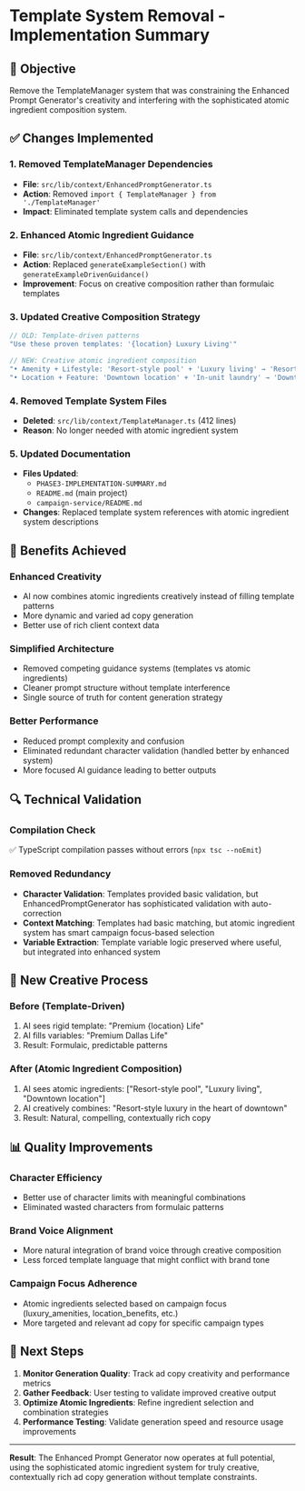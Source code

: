 # Template System Removal - Implementation Summary

## 🎯 Objective
Remove the TemplateManager system that was constraining the Enhanced Prompt Generator's creativity and interfering with the sophisticated atomic ingredient composition system.

## ✅ Changes Implemented

### 1. **Removed TemplateManager Dependencies**
- **File**: `src/lib/context/EnhancedPromptGenerator.ts`
- **Action**: Removed `import { TemplateManager } from './TemplateManager'`
- **Impact**: Eliminated template system calls and dependencies

### 2. **Enhanced Atomic Ingredient Guidance**
- **File**: `src/lib/context/EnhancedPromptGenerator.ts`
- **Action**: Replaced `generateExampleSection()` with `generateExampleDrivenGuidance()`
- **Improvement**: Focus on creative composition rather than formulaic templates

### 3. **Updated Creative Composition Strategy**
```typescript
// OLD: Template-driven patterns
"Use these proven templates: '{location} Luxury Living'"

// NEW: Creative atomic ingredient composition
"• Amenity + Lifestyle: 'Resort-style pool' + 'Luxury living' → 'Resort-style luxury awaits'"
"• Location + Feature: 'Downtown location' + 'In-unit laundry' → 'Downtown convenience with in-unit laundry'"
```

### 4. **Removed Template System Files**
- **Deleted**: `src/lib/context/TemplateManager.ts` (412 lines)
- **Reason**: No longer needed with atomic ingredient system

### 5. **Updated Documentation**
- **Files Updated**:
  - `PHASE3-IMPLEMENTATION-SUMMARY.md`
  - `README.md` (main project)
  - `campaign-service/README.md`
- **Changes**: Replaced template system references with atomic ingredient system descriptions

## 🚀 Benefits Achieved

### **Enhanced Creativity**
- AI now combines atomic ingredients creatively instead of filling template patterns
- More dynamic and varied ad copy generation
- Better use of rich client context data

### **Simplified Architecture**
- Removed competing guidance systems (templates vs atomic ingredients)
- Cleaner prompt structure without template interference
- Single source of truth for content generation strategy

### **Better Performance**
- Reduced prompt complexity and confusion
- Eliminated redundant character validation (handled better by enhanced system)
- More focused AI guidance leading to better outputs

## 🔍 Technical Validation

### **Compilation Check**
✅ TypeScript compilation passes without errors (`npx tsc --noEmit`)

### **Removed Redundancy**
- **Character Validation**: Templates provided basic validation, but EnhancedPromptGenerator has sophisticated validation with auto-correction
- **Context Matching**: Templates had basic matching, but atomic ingredient system has smart campaign focus-based selection
- **Variable Extraction**: Template variable logic preserved where useful, but integrated into enhanced system

## 🎯 New Creative Process

### **Before (Template-Driven)**
1. AI sees rigid template: "Premium {location} Life"
2. AI fills variables: "Premium Dallas Life"  
3. Result: Formulaic, predictable patterns

### **After (Atomic Ingredient Composition)**
1. AI sees atomic ingredients: ["Resort-style pool", "Luxury living", "Downtown location"]
2. AI creatively combines: "Resort-style luxury in the heart of downtown"
3. Result: Natural, compelling, contextually rich copy

## 📊 Quality Improvements

### **Character Efficiency**
- Better use of character limits with meaningful combinations
- Eliminated wasted characters from formulaic patterns

### **Brand Voice Alignment**
- More natural integration of brand voice through creative composition
- Less forced template language that might conflict with brand tone

### **Campaign Focus Adherence**
- Atomic ingredients selected based on campaign focus (luxury_amenities, location_benefits, etc.)
- More targeted and relevant ad copy for specific campaign types

## 🔧 Next Steps

1. **Monitor Generation Quality**: Track ad copy creativity and performance metrics
2. **Gather Feedback**: User testing to validate improved creative output
3. **Optimize Atomic Ingredients**: Refine ingredient selection and combination strategies
4. **Performance Testing**: Validate generation speed and resource usage improvements

---

**Result**: The Enhanced Prompt Generator now operates at full potential, using the sophisticated atomic ingredient system for truly creative, contextually rich ad copy generation without template constraints. 